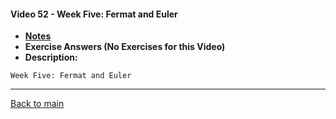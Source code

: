 #### Video 52 - Week Five: Fermat and Euler

- **[Notes](notes.md)**
- **Exercise Answers (No Exercises for this Video)**
- **Description:**

```
Week Five: Fermat and Euler
```

---
 
[Back to main](https://github.com/rot0xd/Coursera/blob/master/Cryptography/I/README.md)

